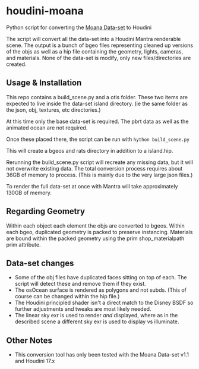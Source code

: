 # houdini-moana
Python script for converting the [Moana Data-set](https://www.technology.disneyanimation.com/islandscene) to Houdini

The script will convert all the data-set into a Houdini Mantra renderable scene. The output is a bunch of bgeo files representing cleaned up versions of the objs as well as a hip file containing the geometry, lights, cameras, and materials. None of the data-set is modify, only new files/directories are created.

## Usage & Installation
This repo contains a build_scene.py and a otls folder. These two items are expected to live inside the data-set island directory. (ie the same folder as the json, obj, textures, etc directories.)

At this time only the base data-set is required. The pbrt data as well as the animated ocean are not required.

Once these placed there, the script can be run with 
`hython build_scene.py`

This will create a bgeos and rats directory in addition to a island.hip.

Rerunning the build_scene.py script will recreate any missing data, but it will not overwrite existing data. The total conversion process requires about 36GB of memory to process. (This is mainly due to the very large json files.)

To render the full data-set at once with Mantra will take approximately 130GB of memory.

## Regarding Geometry
Within each object each element the objs are converted to bgeos. Within each bgeo, duplicated geometry is packed to preserve instancing. Materials are bound within the packed geometry using the prim shop_materialpath prim attribute.

## Data-set changes
* Some of the obj files have duplicated faces sitting on top of each. The script will detect these and remove them if they exist.
* The osOcean surface is rendered as polygons and not subds. (This of course can be changed within the hip file.)
* The Houdini principled shader isn't a direct match to the Disney BSDF so further adjustments and tweaks are most likely needed.
* The linear sky exr is used to render *and* displayed, where as in the described scene a different sky exr is used to display vs illuminate.

## Other Notes
* This conversion tool has only been tested with the Moana Data-set v1.1 and Houdini 17.x

